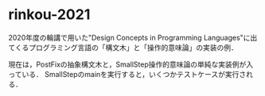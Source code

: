 # rinkou-2021
2020年度の輪講で用いた"Design Concepts in Programming Languages"に出てくるプログラミング言語の「構文木」と「操作的意味論」の実装の例．

現在は，PostFixの抽象構文木と，SmallStep操作的意味論の単純な実装例が入っている．
SmallStepのmainを実行すると，いくつかテストケースが実行される．
